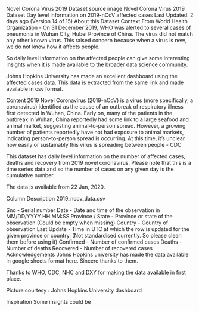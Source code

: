 Novel Corona Virus 2019 Dataset source image
Novel Corona Virus 2019 Dataset
Day level information on 2019-nCoV affected cases
Last Updated: 2 days ago (Version 14 of 15)
About this Dataset
Context
From World Health Organization - On 31 December 2019, WHO was alerted to several cases of pneumonia in Wuhan City, Hubei Province of China. The virus did not match any other known virus. This raised concern because when a virus is new, we do not know how it affects people.

So daily level information on the affected people can give some interesting insights when it is made available to the broader data science community.

Johns Hopkins University has made an excellent dashboard using the affected cases data. This data is extracted from the same link and made available in csv format.

Content
2019 Novel Coronavirus (2019-nCoV) is a virus (more specifically, a coronavirus) identified as the cause of an outbreak of respiratory illness first detected in Wuhan, China. Early on, many of the patients in the outbreak in Wuhan, China reportedly had some link to a large seafood and animal market, suggesting animal-to-person spread. However, a growing number of patients reportedly have not had exposure to animal markets, indicating person-to-person spread is occurring. At this time, it’s unclear how easily or sustainably this virus is spreading between people - CDC

This dataset has daily level information on the number of affected cases, deaths and recovery from 2019 novel coronavirus. Please note that this is a time series data and so the number of cases on any given day is the cumulative number.

The data is available from 22 Jan, 2020.

Column Description
2019_ncov_data.csv

Sno - Serial number
Date - Date and time of the observation in MM/DD/YYYY HH:MM:SS
Province / State - Province or state of the observation (Could be empty when missing)
Country - Country of observation
Last Update - Time in UTC at which the row is updated for the given province or country. (Not standardised currently. So please clean them before using it)
Confirmed - Number of confirmed cases
Deaths - Number of deaths
Recovered - Number of recovered cases
Acknowledgements
Johns Hopkins university has made the data available in google sheets format here. Sincere thanks to them.

Thanks to WHO, CDC, NHC and DXY for making the data available in first place.

Picture courtesy : Johns Hopkins University dashboard

Inspiration
Some insights could be
